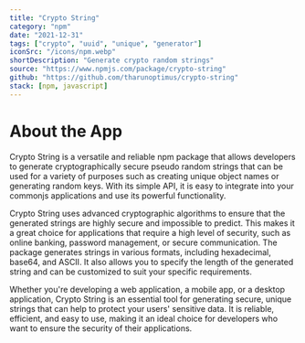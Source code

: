 ```yaml
---
title: "Crypto String"
category: "npm"
date: "2021-12-31"
tags: ["crypto", "uuid", "unique", "generator"]
iconSrc: "/icons/npm.webp"
shortDescription: "Generate crypto random strings"
source: "https://www.npmjs.com/package/crypto-string"
github: "https://github.com/tharunoptimus/crypto-string"
stack: [npm, javascript]
---
```


# About the App

Crypto String is a versatile and reliable npm package that allows developers to generate cryptographically secure pseudo random strings that can be used for a variety of purposes such as creating unique object names or generating random keys. With its simple API, it is easy to integrate into your commonjs applications and use its powerful functionality.

Crypto String uses advanced cryptographic algorithms to ensure that the generated strings are highly secure and impossible to predict. This makes it a great choice for applications that require a high level of security, such as online banking, password management, or secure communication. The package generates strings in various formats, including hexadecimal, base64, and ASCII. It also allows you to specify the length of the generated string and can be customized to suit your specific requirements.

Whether you're developing a web application, a mobile app, or a desktop application, Crypto String is an essential tool for generating secure, unique strings that can help to protect your users' sensitive data. It is reliable, efficient, and easy to use, making it an ideal choice for developers who want to ensure the security of their applications.
